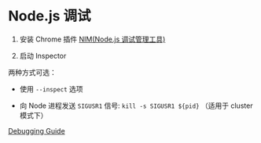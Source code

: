 # Node.js 调试

1. 安装 Chrome 插件 [NIM(Node.js 调试管理工具)](https://chrome.google.com/webstore/detail/nodejs-v8-inspector-manag/gnhhdgbaldcilmgcpfddgdbkhjohddkj)

2. 启动 Inspector

两种方式可选：

- 使用 `--inspect` 选项

- 向 Node 进程发送 `SIGUSR1` 信号: `kill -s SIGUSR1 ${pid}` （适用于 cluster 模式下）

[Debugging Guide](https://nodejs.org/en/docs/guides/debugging-getting-started/)